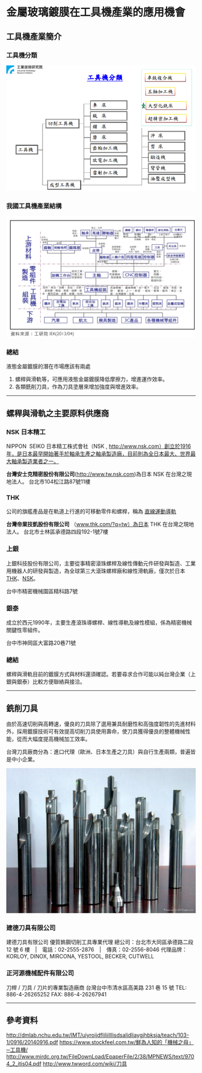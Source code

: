 # 金屬玻璃鍍膜在工具機產業的應用機會


## 工具機產業簡介

### 工具機分類
![](figure1.PNG)

### 我國工具機產業結構
![](structure.jpg)

### 總結

液態金屬鍍膜的潛在市場應該有兩處

1. 螺稈與滑軌等，可應用液態金屬鍍膜降低摩擦力，增進運作效率。
2. 各類銑削刀具，作為刀具塗層來增加強度與增進效率。

---

## 螺稈與滑軌之主要原料供應商

### NSK 日本精工

NIPPON  SEIKO 日本精工株式會社（NSK , http://www.nsk.com）創立於1916年，是日本最早開始著手於軸承生產之軸承製造廠，目前則為全日本最大、世界最大軸承製造業者之一。

**台灣安士克精密股份有限公司**(http://www.tw.nsk.com)為日本 NSK 在台灣之現地法人。
台北市104松江路87號11樓

###  THK

公司的旗艦產品是在軌道上行進的可移動零件和螺桿，稱為 [直線運動導軌](https://zh.wikipedia.org/wiki/LM_%E6%BB%9A%E5%8A%A8%E5%AF%BC%E8%BD%A8)

**台灣帝業技凱股份有限公司** （www.thk.com/?q=tw）為日本 THK 在台灣之現地法人。
台北市士林區承德路四段192-1號7樓

### 上銀

上銀科技股份有限公司，主要從事精密滾珠螺桿及線性傳動元件研發與製造、工業用機器人的研發與製造，為全球第三大滾珠螺桿廠和線性滑軌廠，僅次於日本[THK](https://www.moneydj.com/KMDJ/wiki/WikiViewer.aspx?Title=THK)、[NSK](https://www.moneydj.com/KMDJ/wiki/WikiViewer.aspx?Title=NSK)。

台中市精密機械園區精科路7號

### 銀泰

成立於西元1990年，主要生產滾珠導螺桿、線性導軌及線性模組，係為精密機械關鍵性零組件。

台中市神岡區大富路20巷71號

### 總結

螺稈與滑軌目前的鍍膜方式與材料還須確認。若要尋求合作可能以純台灣企業（上銀與銀泰）比較方便聯絡與接洽。

---



## 銑削刀具

由於高速切削與高轉速，優良的刀具除了選用兼具耐磨性和高強度韌性的先進材料外，採用鍍膜技術可有效提高切削刀具使用壽命，使刀具獲得優良的整體機械性能，從而大幅度提高機械加工效率。

台灣刀具廠商分為：進口代理（歐洲、日本生產之刀具）與自行生產兩類，普遍皆是中小企業。

![](knife.jpg)
<br/>
### 建德刀具有限公司

建德刀具有限公司 優質鎢鋼切削工具專業代理
總公司：台北市大同區承德路二段 12 號 6 樓　|　電話：02-2555-2876　|　傳真：02-2556-8046
代理品牌：KORLOY, DINOX, MIRCONA, YESTOOL, BECKER, CUTWELL

### 正河源機械配件有限公司

刀桿 / 刀具 / 刀片的專業製造廠商
台灣台中市清水區高美路 231 巷 15 號 
TEL: 886-4-26265252 FAX: 886-4-26267941

---


## 參考資料

http://dmlab.nchu.edu.tw/IMT/uiyroijdfliliilllisdsalidliaygjhbksja/teach/103-1/0916/20140916.pdf
https://www.stockfeel.com.tw/鮮為人知的「機械之母」─工具機/
http://www.mirdc.org.tw/FileDownLoad/EpaperFile/2/38/MPNEWS/text/9704_2_itis04.pdf
http://www.twword.com/wiki/刀具
